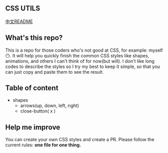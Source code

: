 CSS UTILS
---
[中文README](README_CN.md)


What's this repo?
---
This is a repo for those coders who's not good at CSS, for example: myself :no_mouth:. It will help you quickly finish the common CSS styles like shapes, animations, and others I can't think of for now(but will). I don't like long codes to describe the styles so I try my best to keep it simple, so that you can just copy and paste them to see the result.

Table of content
---
- shapes
  - arrows(up, down, left, right)
  - close-button( x )

Help me improve
---
You can create your own CSS styles and create a PR. Please follow the current rules: **one file for one thing.**

